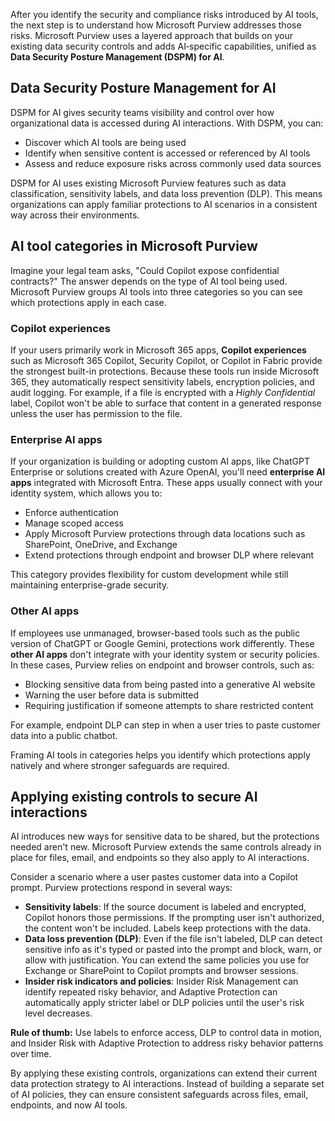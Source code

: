 After you identify the security and compliance risks introduced by AI tools, the next step is to understand how Microsoft Purview addresses those risks. Microsoft Purview uses a layered approach that builds on your existing data security controls and adds AI‑specific capabilities, unified as **Data Security Posture Management (DSPM) for AI**.

## Data Security Posture Management for AI

DSPM for AI gives security teams visibility and control over how organizational data is accessed during AI interactions. With DSPM, you can:

- Discover which AI tools are being used
- Identify when sensitive content is accessed or referenced by AI tools
- Assess and reduce exposure risks across commonly used data sources

DSPM for AI uses existing Microsoft Purview features such as data classification, sensitivity labels, and data loss prevention (DLP). This means organizations can apply familiar protections to AI scenarios in a consistent way across their environments.

## AI tool categories in Microsoft Purview

Imagine your legal team asks, "Could Copilot expose confidential contracts?" The answer depends on the type of AI tool being used. Microsoft Purview groups AI tools into three categories so you can see which protections apply in each case.

### Copilot experiences

If your users primarily work in Microsoft 365 apps, **Copilot experiences** such as Microsoft 365 Copilot, Security Copilot, or Copilot in Fabric provide the strongest built-in protections. Because these tools run inside Microsoft 365, they automatically respect sensitivity labels, encryption policies, and audit logging. For example, if a file is encrypted with a _Highly Confidential_ label, Copilot won't be able to surface that content in a generated response unless the user has permission to the file.

### Enterprise AI apps

If your organization is building or adopting custom AI apps, like ChatGPT Enterprise or solutions created with Azure OpenAI, you'll need **enterprise AI apps** integrated with Microsoft Entra. These apps usually connect with your identity system, which allows you to:

- Enforce authentication
- Manage scoped access
- Apply Microsoft Purview protections through data locations such as SharePoint, OneDrive, and Exchange
- Extend protections through endpoint and browser DLP where relevant

This category provides flexibility for custom development while still maintaining enterprise-grade security.

### Other AI apps

If employees use unmanaged, browser-based tools such as the public version of ChatGPT or Google Gemini, protections work differently. These **other AI apps** don't integrate with your identity system or security policies. In these cases, Purview relies on endpoint and browser controls, such as:

- Blocking sensitive data from being pasted into a generative AI website
- Warning the user before data is submitted
- Requiring justification if someone attempts to share restricted content

For example, endpoint DLP can step in when a user tries to paste customer data into a public chatbot.

Framing AI tools in categories helps you identify which protections apply natively and where stronger safeguards are required.

## Applying existing controls to secure AI interactions

AI introduces new ways for sensitive data to be shared, but the protections needed aren't new. Microsoft Purview extends the same controls already in place for files, email, and endpoints so they also apply to AI interactions.

Consider a scenario where a user pastes customer data into a Copilot prompt. Purview protections respond in several ways:

- **Sensitivity labels**: If the source document is labeled and encrypted, Copilot honors those permissions. If the prompting user isn't authorized, the content won't be included. Labels keep protections with the data.
- **Data loss prevention (DLP)**: Even if the file isn't labeled, DLP can detect sensitive info as it's typed or pasted into the prompt and block, warn, or allow with justification. You can extend the same policies you use for Exchange or SharePoint to Copilot prompts and browser sessions.
- **Insider risk indicators and policies**: Insider Risk Management can identify repeated risky behavior, and Adaptive Protection can automatically apply stricter label or DLP policies until the user's risk level decreases.

**Rule of thumb:** Use labels to enforce access, DLP to control data in motion, and Insider Risk with Adaptive Protection to address risky behavior patterns over time.

By applying these existing controls, organizations can extend their current data protection strategy to AI interactions. Instead of building a separate set of AI policies, they can ensure consistent safeguards across files, email, endpoints, and now AI tools.
